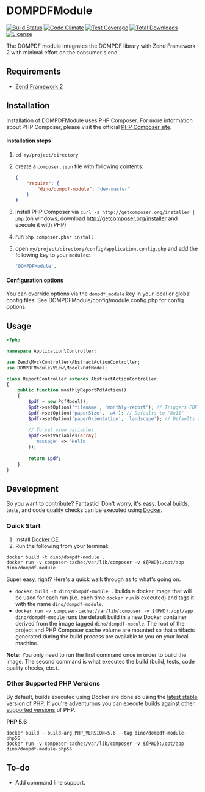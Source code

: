 DOMPDFModule
============

[![Build Status](https://secure.travis-ci.org/raykolbe/DOMPDFModule.png?branch=master)](http://travis-ci.org/raykolbe/DOMPDFModule) [![Code Climate](https://codeclimate.com/github/raykolbe/DOMPDFModule/badges/gpa.svg)](https://codeclimate.com/github/raykolbe/DOMPDFModule) [![Test Coverage](https://codeclimate.com/github/raykolbe/DOMPDFModule/badges/coverage.svg)](https://codeclimate.com/github/raykolbe/DOMPDFModule/coverage) [![Total Downloads](https://poser.pugx.org/dino/dompdf-module/downloads)](https://packagist.org/packages/dino/dompdf-module) [![License](https://poser.pugx.org/dino/dompdf-module/license)](https://packagist.org/packages/dino/dompdf-module)

The DOMPDF module integrates the DOMPDF library with Zend Framework 2 with minimal effort on the consumer's end.

## Requirements
  - [Zend Framework 2](http://www.github.com/zendframework/zf2)

## Installation
Installation of DOMPDFModule uses PHP Composer. For more information about
PHP Composer, please visit the official [PHP Composer site](http://getcomposer.org/).

#### Installation steps

  1. `cd my/project/directory`
  2. create a `composer.json` file with following contents:

     ```json
     {
         "require": {
             "dino/dompdf-module": "dev-master"
         }
     }
     ```
  3. install PHP Composer via `curl -s http://getcomposer.org/installer | php` (on windows, download
     http://getcomposer.org/installer and execute it with PHP)
  4. run `php composer.phar install`
  5. open `my/project/directory/config/application.config.php` and add the following key to your `modules`: 

     ```php
     'DOMPDFModule',
     ```
#### Configuration options
You can override options via the `dompdf_module` key in your local or global config files. See DOMPDFModule/config/module.config.php for config options.

## Usage

```php
<?php

namespace Application\Controller;

use Zend\Mvc\Controller\AbstractActionController;
use DOMPDFModule\View\Model\PdfModel;

class ReportController extends AbstractActionController
{
    public function monthlyReportPdfAction()
    {
        $pdf = new PdfModel();
        $pdf->setOption('filename', 'monthly-report'); // Triggers PDF download, automatically appends ".pdf"
        $pdf->setOption('paperSize', 'a4'); // Defaults to "8x11"
        $pdf->setOption('paperOrientation', 'landscape'); // Defaults to "portrait"
        
        // To set view variables
        $pdf->setVariables(array(
          'message' => 'Hello'
        ));
        
        return $pdf;
    }
}
```
## Development
So you want to contribute? Fantastic! Don't worry, it's easy. Local builds, tests, and code quality checks can be executed using [Docker](https://www.docker.com/).

### Quick Start
1. Install [Docker CE](https://www.docker.com/community-edition).
2. Run the following from your terminal:

```
docker build -t dino/dompdf-module .
docker run -v composer-cache:/var/lib/composer -v ${PWD}:/opt/app dino/dompdf-module
```
    
Super easy, right? Here's a quick walk through as to what's going on.

* `docker build -t dino/dompdf-module .` builds a docker image that will be used for each run (i.e. each time `docker run` is executed) and tags it with the name `dino/dompdf-module`.
* `docker run -v composer-cache:/var/lib/composer -v ${PWD}:/opt/app dino/dompdf-module` runs the default build in a new Docker container derived from the image tagged `dino/dompdf-module`. The root of the project and PHP Composer cache volume are mounted so that artifacts generated during the build process are available to you on your local machine.

**Note:** You only need to run the first command once in order to build the image. The second command is what executes the build (build, tests, code quality checks, etc.).

### Other Supported PHP Versions
By default, builds executed using Docker are done so using the [latest stable version of PHP](http://php.net/supported-versions.php). If you're adventurous you can execute builds against other [supported versions](http://php.net/supported-versions.php) of PHP.

**PHP 5.6**

```
docker build --build-arg PHP_VERSION=5.6 --tag dino/dompdf-module-php56 .
docker run -v composer-cache:/var/lib/composer -v ${PWD}:/opt/app dino/dompdf-module-php56
```

## To-do
  - Add command line support.
